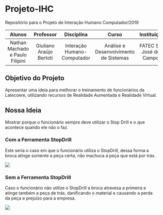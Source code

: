 # Projeto-IHC
Repositório para o Projeto de Interação Humano Computador/2019

|              Alunos             |        Professor        |          Disciplina         |                 Curso                 |        Instituição        |
|:-------------------------------:|:-----------------------:|:---------------------------:|:-------------------------------------:|:-------------------------:|
| Nathan Machado e Paulo Filipini | Giuliano Araújo Bertoti | Interação Humano-Computador | Análise e Desenvolvimento de Sistemas | FATEC São José dos Campos |

## Objetivo do Projeto
Apresentar uma ideia para melhorar o treinamento de funcionários da Latecoere, utilizando recursos de Realidade Aumentada e Realidade Virtual.

## Nossa Ideia
Mostrar porque o funcionário sempre deve utilizar o Stop Drill e o que acontece quando ele não o faz.

### Com a Ferramenta StopDrill
Este seria o caso em que o funcionário utiliza o StopDrill, dessa forma a broca atinge somente a peça certa, não machuca a peça que está por trás.

![](https://github.com/n-machado/Projeto-IHC/blob/master/Com%20StopDrill.gif)

### Sem a Ferramenta StopDrill
Caso o funcionário não utilize o StopDrill a broca atravesa a primeira e atinge também a peça de trás, danificando o material e causando a perda da peça e prejuízo para a empresa.

![](https://github.com/n-machado/Projeto-IHC/blob/master/Sem%20StopDrill.gif)
